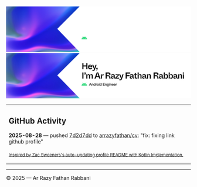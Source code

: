 ![Ar Razy Fathan Rabbani Banner](https://github.com/arrazyfathan/arrazyfathan/blob/main/media/banner-dark.png#gh-dark-mode-only)
![Ar Razy Fathan Rabbani Banner](https://github.com/arrazyfathan/arrazyfathan/blob/main/media/banner-light.png#gh-light-mode-only)

<table><tr><td valign="top" width="100%">    

## GitHub Activity

**2025-08-28** — pushed [7d2d7dd](https://github.com/arrazyfathan/cv/commits/7d2d7dd7355b1af9621963e315b0ddfda8584787) to [arrazyfathan/cv](https://github.com/arrazyfathan/cv): "fix: fixing link github profile"
                
<sub><a href="https://github.com/ZacSweers/ZacSweers/">Inspired by Zac Sweeners's auto-updating profile README with Kotlin Implementation.</a></sub>
</table>

<!--START_SECTION:waka-->
<!--END_SECTION:waka-->

---
© 2025 — Ar Razy Fathan Rabbani